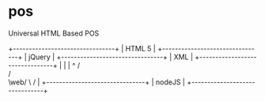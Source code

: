 pos
===

Universal HTML Based POS

+--------------------------------+
|           HTML 5               |
+--------------------------------+
|           jQuery               |
+--------------------------------+
|             XML                |
+--------------------------------+
               |
               |
               |
               ^
              / \
             /   \
             \web/
              \ /
               |
+-------------------------------+
|            nodeJS             |
+-------------------------------+
